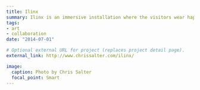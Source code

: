 ```yaml
---
title: Ilinx
summary: Ilinx is an immersive installation where the visitors wear haptic feedback garments.
tags:
- art
- collaboration
date: "2014-07-01"

# Optional external URL for project (replaces project detail page).
external_link: http://www.chrissalter.com/ilinx/

image:
  caption: Photo by Chris Salter
  focal_point: Smart
---
```

